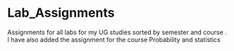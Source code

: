 # Lab_Assignments
Assignments for all labs for my UG studies sorted by semester and course .
I have also added the assignment for the course Probability and statistics